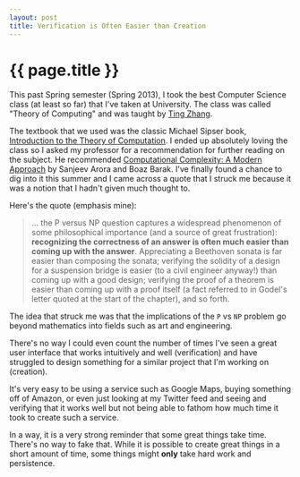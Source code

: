 ```yaml
---
layout: post
title: Verification is Often Easier than Creation
---
```


{{ page.title }}
================

This past Spring semester (Spring 2013), I took the best Computer Science class
(at least so far) that I've taken at University. The class was called "Theory of
Computing" and was taught by [Ting Zhang][tzhang].

The textbook that we used was the classic Michael Sipser book, [Introduction to
the Theory of Computation][sipser]. I ended up absolutely loving the class so I
asked my professor for a recommendation for further reading on the subject. He
recommended [Computational Complexity: A Modern Approach][ccbook] by Sanjeev
Arora and Boaz Barak. I've finally found a chance to dig into it this summer and
I came across a quote that I struck me because it was a notion that I hadn't
given much thought to.

Here's the quote (emphasis mine):

> &hellip; the P versus NP question captures a widespread phenomenon of some
> philosophical importance (and a source of great frustration): **recognizing the
> correctness of an answer is often much easier than coming up with the
> answer**.  Appreciating a Beethoven sonata is far easier than composing the
> sonata; verifying the solidity of a design for a suspension bridge is easier
> (to a civil engineer anyway!) than coming up with a good design; verifying the
> proof of a theorem is easier than coming up with a proof itself (a fact
> referred to in Godel's letter quoted at the start of the chapter), and so
> forth.

The idea that struck me was that the implications of the `P` vs `NP` problem
go beyond mathematics into fields such as art and engineering.

There's no way I could even count the number of times I've seen a great user
interface that works intuitively and well (verification) and have struggled to
design something for a similar project that I'm working on (creation).

It's very easy to be using a service such as Google Maps, buying something
off of Amazon, or even just looking at my Twitter feed and seeing and verifying
that it works well but not being able to fathom how much time it took to create
such a service.

In a way, it is a very strong reminder that some great things take time. There's
no way to fake that. While it is possible to create great things in a short
amount of time, some things might **only** take hard work and persistence.

[tzhang]: http://www.cs.iastate.edu/~tingz/
[sipser]: http://amzn.com/113318779X
[ccbook]: http://amzn.com/0521424267
